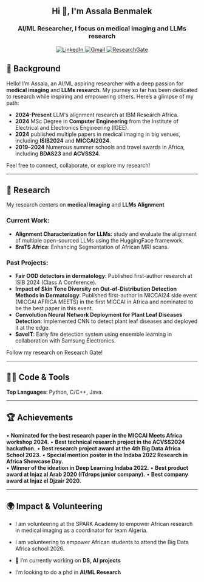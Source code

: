 

<h2 align="center">Hi 👋, I'm Assala Benmalek </h2>
<h3 align="center"> AI/ML Researcher,  I focus on medical imaging and LLMs research </h3>
<div align="center">
  <a href="www.linkedin.com/in/assalabenmalek" target="_blank">
    <img src="https://img.shields.io/badge/LinkedIn-blue?style=for-the-badge&logo=linkedin&logoColor=white" alt="LinkedIn">
  </a>
  <a href="mailto:a.benmalek@univ-boumerdes.dz">
    <img src="https://img.shields.io/badge/Gmail-red?style=for-the-badge&logo=gmail&logoColor=white" alt="Gmail">
  </a>
  <a href="https://www.researchgate.net/profile/Assala-Benmalek?ev=hdr_xprf" target="_blank">
    <img src="https://img.shields.io/badge/ResearchGate-green?style=for-the-badge&logo=researchgate&logoColor=white" alt="ResearchGate">
  </a>
</div>



## 🌟 Background  
Hello! I’m Assala, an AI/ML aspiring researcher with a deep passion for **medical imaging** and **LLMs research**. My journey so far has been dedicated to research while inspiring and empowering others. Here’s a glimpse of my path:  

- **2024-Present** LLM's alignment research at IBM Research Africa.
- **2024** MSc Degree in **Computer Engineering** from the Institute of Electrical and Electronics Engineering (IGEE).
- **2024** published multiple papers in medical imaging in big venues, including **ISIB2024** and **MICCAI2024**.
- **2019–2024** Numerous summer schools and travel awards in Africa, including **BDAS23** and **ACVSS24**.

Feel free to connect, collaborate, or explore my research!  


---

## 📝 Research  
My research centers on **medical imaging** and **LLMs Alignment** 
### Current Work:  
- **Alignment Characterization for LLMs**: study and evaluate the alignment of multiple open-sourced LLMs using the HuggingFace framework.   
- **BraTS Africa**: Enhancing Segmentation of African MRI scans.  


### Past Projects:  
- **Fair OOD detectors in dermatology**: Published first-author research at ISIB 2024 (Class A Conference).  
- **Impact of Skin Tone Diversity on Out-of-Distribution Detection Methods in Dermatology**: Published first-author in MICCAI24 side event (MICCAI AFRICA MEETS) in the first MICCAI in Africa and nominated to be the best paper in this event.
- **Convolution Neural Network Deployment for Plant Leaf Diseases Detection**: Implemented CNN to detect plant leaf diseases and deployed it at the edge.
- **SaveIT**: Early fire detection system using ensemble learning in collaboration with Samsung Electronics. 

Follow my research on Research Gate!  

---

## 👩‍💻 Code & Tools  
**Top Languages**: Python, C/C++, Java.   

---

## 🏆 Achievements  
• **Nominated for the best research paper in the MICCAI Meets Africa workshop 2024.** 
• **Best technical research project in the ACVSS2024 hackathon.** 
• **Best research project award at the 4th Big Data Africa School 2023.** 
• **Special mention poster in the Indaba 2022 Research in Africa Showcase Day.**  
• **Winner of the ideation in Deep Learning Indaba 2022.** 
• **Best product award at Injaz al Arab 2020 (ITdrops junior company).** 
• **Best company award at Injaz el Djzair 2020.**  

---

## 🌍 Impact  & Volunteering
- I am volunteering at the SPARK Academy to empower African research in medical imaging as a coordinator for team Algeria.
- I am volunteering to empower African students to attend the Big Data Africa school 2026.
  




- 🔭 I’m currently working on **DS, AI  projects**

-  I’m looking to do a phd in  **AI/ML Research**



